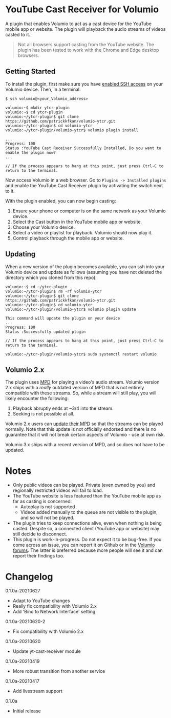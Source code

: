 # YouTube Cast Receiver for Volumio

A plugin that enables Volumio to act as a cast device for the YouTube mobile app or website. The plugin will playback the audio streams of videos casted to it.

>Not all browsers support casting from the YouTube website. The plugin has been tested to work with the Chrome and Edge desktop browsers.

## Getting Started

To install the plugin, first make sure you have [enabled SSH access](https://volumio.github.io/docs/User_Manual/SSH.html) on your Volumio device. Then, in a terminal:

```
$ ssh volumio@<your_Volumio_address>

volumio:~$ mkdir ytcr-plugin
volumio:~$ cd ytcr-plugin
volumio:~/ytcr-plugin$ git clone https://github.com/patrickkfkan/volumio-ytcr.git
volumio:~/ytcr-plugin$ cd volumio-ytcr
volumio:~/ytcr-plugin/volumio-ytcr$ volumio plugin install

...
Progress: 100
Status :YouTube Cast Receiver Successfully Installed, Do you want to enable the plugin now?
...

// If the process appears to hang at this point, just press Ctrl-C to return to the terminal.
```

Now access Volumio in a web browser. Go to ``Plugins -> Installed plugins`` and enable the YouTube Cast Receiver plugin by activating the switch next to it.

With the plugin enabled, you can now begin casting:

1. Ensure your phone or computer is on the same network as your Volumio device.
2. Select the Cast button in the YouTube mobile app or website.
3. Choose your Volumio device.
4. Select a video or playlist for playback. Volumio should now play it.
5. Control playback through the mobile app or website.

## Updating

When a new version of the plugin becomes available, you can ssh into your Volumio device and update as follows (assuming you have not deleted the directory which you cloned from this repo):

```
volumio:~$ cd ~/ytcr-plugin
volumio:~/ytcr-plugin$ rm -rf volumio-ytcr
volumio:~/ytcr-plugin$ git clone https://github.com/patrickkfkan/volumio-ytcr.git
volumio:~/ytcr-plugin$ cd volumio-ytcr
volumio:~/ytcr-plugin/volumio-ytcr$ volumio plugin update

This command will update the plugin on your device
...
Progress: 100
Status :Successfully updated plugin

// If the process appears to hang at this point, just press Ctrl-C to return to the terminal.

volumio:~/ytcr-plugin/volumio-ytcr$ sudo systemctl restart volumio
```
## Volumio 2.x

The plugin uses [MPD](https://www.musicpd.org/) for playing a video's audio stream. Volumio version 2.x ships with a *really* outdated version of MPD that is not entirely compatible with these streams. So, while a stream will still play, you will likely encounter the following:

1. Playback abruptly ends at ~3/4 into the stream.
2. Seeking is not possible at all.

Volumio 2.x users can [update their MPD](https://community.volumio.org/t/mpd-0-21-16-for-volumio-arm-armv7-and-x86/11554) so that the streams can be played normally. Note that this update is not officially endorsed and there is no guarantee that it will not break certain aspects of Volumio - use at own risk.

Volumio 3.x ships with a recent version of MPD, and so does not have to be updated.

# Notes

- Only public videos can be played. Private (even owned by you) and regionally restricted videos will fail to load.
- The YouTube website is less featured than the YouTube mobile app as far as casting is concerned:
    - Autoplay is not supported
    - Videos added manually to the queue are not visible to the plugin, and so will not be played.
- The plugin tries to keep connections alive, even when nothing is being casted. Despite so, a connected client (YouTube app or website) may still decide to disconnect.
- This plugin is work-in-progress. Do not expect it to be bug-free. If you come across an issue, you can report it on Github or in the [Volumio forums](https://community.volumio.org/). The latter is preferred because more people will see it and can report their findings too.


# Changelog

0.1.0a-20210627
- Adapt to YouTube changes
- Really fix compatibility with Volumio 2.x
- Add 'Bind to Network Interface' setting

0.1.0a-20210620-2
- Fix compatibility with Volumio 2.x

0.1.0a-20210620
- Update yt-cast-receiver module

0.1.0a-20210419
- More robust transition from another service

0.1.0a-20210417
- Add livestream support

0.1.0a
- Initial release
